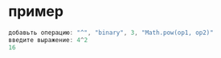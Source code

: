 # пример

```js
добавьть операцию: "^", "binary", 3, "Math.pow(op1, op2)"
введите выражение: 4^2
16
```
